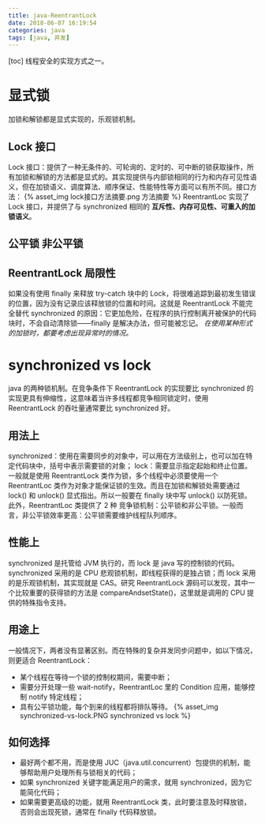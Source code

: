 ```yaml
---
title: java-ReentrantLock
date: 2018-06-07 16:19:54
categories: java
tags: [java, 并发]
---
```

[toc]
线程安全的实现方式之一。

# 显式锁
加锁和解锁都是显式实现的，乐观锁机制。

## Lock 接口
Lock 接口：提供了一种无条件的、可轮询的、定时的、可中断的锁获取操作，所有加锁和解锁的方法都是显式的。其实现提供与内部锁相同的行为和内存可见性语义，但在加锁语义、调度算法、顺序保证、性能特性等方面可以有所不同。接口方法：
{% asset_img lock接口方法摘要.png 方法摘要 %}
ReentrantLoc 实现了 Lock 接口，并提供了与 synchronized 相同的 **互斥性、内存可见性、可重入的加锁语义**。

## 公平锁 非公平锁



## ReentrantLock 局限性
如果没有使用 finally 来释放 try-catch 块中的 Lock，将很难追踪到最初发生错误的位置，因为没有记录应该释放锁的位置和时间。这就是 ReentrantLock 不能完全替代 synchronized 的原因：它更加危险，在程序的执行控制离开被保护的代码块时，不会自动清除锁——finally 是解决办法，但可能被忘记。
_在使用某种形式的加锁时，都要考虑出现异常时的情况。_

# synchronized vs lock
java 的两种锁机制。在竞争条件下 ReentrantLock 的实现要比 synchronized 的实现更具有伸缩性，这意味着当许多线程都竞争相同锁定时，使用 ReentrantLock 的吞吐量通常要比 synchronized 好。 

## 用法上
synchronized：使用在需要同步的对象中，可以用在方法级别上，也可以加在特定代码块中，括号中表示需要锁的对象；
lock：需要显示指定起始和终止位置。一般就是使用 ReentrantLock 类作为锁，多个线程中必须要使用一个 ReentrantLoc 类作为对象才能保证锁的生效。而且在加锁和解锁处需要通过 lock() 和 unlock() 显式指出。所以一般要在 finally 块中写 unlock() 以防死锁。此外，ReentrantLoc 类提供了 2 种 竞争锁机制：公平锁和非公平锁。一般而言，非公平锁效率更高：公平锁需要维护线程队列顺序。

## 性能上
synchronized 是托管给 JVM 执行的，而 lock 是 java 写的控制锁的代码。synchronized 采用的是 CPU 悲观锁机制，即线程获得的是独占锁；而 lock 采用的是乐观锁机制，其实现就是 CAS。研究 ReentrantLock 源码可以发现，其中一个比较重要的获得锁的方法是 compareAndsetState()，这里就是调用的 CPU 提供的特殊指令支持。

## 用途上
一般情况下，两者没有显著区别。而在特殊的复杂并发同步问题中，如以下情况，则更适合 ReentrantLock：
* 某个线程在等待一个锁的控制权期间，需要中断；
* 需要分开处理一些 wait-notify，ReentrantLoc 里的 Condition 应用，能够控制 notify 特定线程；
* 具有公平锁功能，每个到来的线程都将排队等待。
{% asset_img synchronized-vs-lock.PNG synchronized vs lock %}

## 如何选择
* 最好两个都不用，而是使用 JUC（java.util.concurrent）包提供的机制，能够帮助用户处理所有与锁相关的代码；
* 如果 synchronized 关键字能满足用户的需求，就用 synchronized，因为它能简化代码；
* 如果需要更高级的功能，就用 ReentrantLock 类，此时要注意及时释放锁，否则会出现死锁，通常在 finally 代码释放锁。

